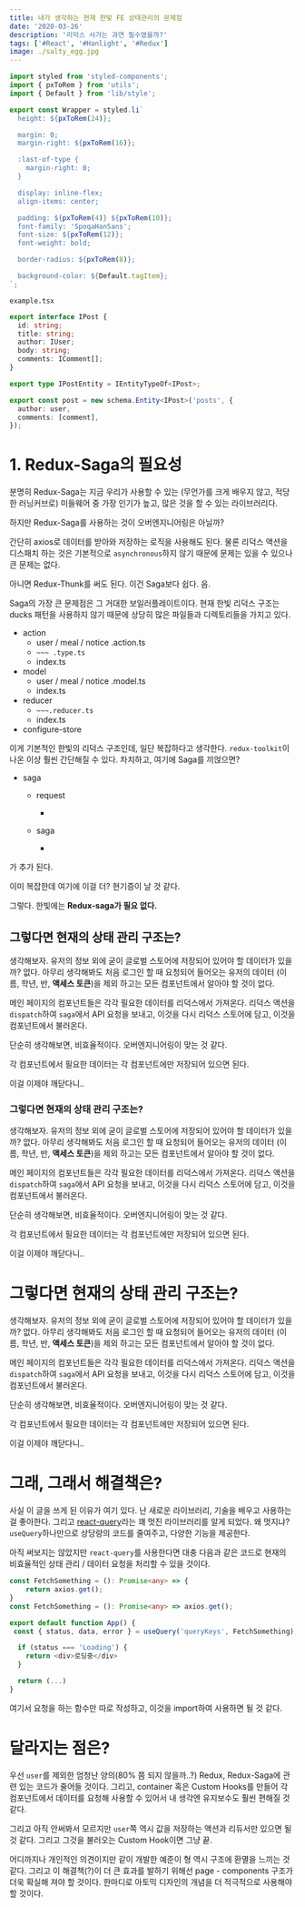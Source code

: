 ```yaml
---
title: 내가 생각하는 현재 한빛 FE 상태관리의 문제점
date: '2020-03-26'
description: '리덕스 사가는 과연 필수였을까?'
tags: ['#React', '#Hanlight', '#Redux']
image: ./salty_egg.jpg
---
```


```ts
import styled from 'styled-components';
import { pxToRem } from 'utils';
import { Default } from 'lib/style';

export const Wrapper = styled.li`
  height: ${pxToRem(24)};

  margin: 0;
  margin-right: ${pxToRem(16)};

  :last-of-type {
    margin-right: 0;
  }

  display: inline-flex;
  align-items: center;

  padding: ${pxToRem(4)} ${pxToRem(10)};
  font-family: 'SpoqaHanSans';
  font-size: ${pxToRem(12)};
  font-weight: bold;

  border-radius: ${pxToRem(8)};

  background-color: ${Default.tagItem};
`;
```

`example.tsx`

```ts
export interface IPost {
  id: string;
  title: string;
  author: IUser;
  body: string;
  comments: IComment[];
}

export type IPostEntity = IEntityTypeOf<IPost>;

export const post = new schema.Entity<IPost>('posts', {
  author: user,
  comments: [comment],
});
```

# 1. Redux-Saga의 필요성

분명히 Redux-Saga는 지금 우리가 사용할 수 있는 (무언가를 크게 배우지 않고, 적당한 러닝커브로) 미들웨어 중 가장 인기가 높고, 많은 것을 할 수 있는 라이브러리다.

하지만 Redux-Saga를 사용하는 것이 오버엔지니어링은 아닐까?

간단히 axios로 데이터를 받아와 저장하는 로직을 사용해도 된다. 물론 리덕스 액션을 디스패치 하는 것은 기본적으로 `asynchronous`하지 않기 때문에 문제는 있을 수 있으나 큰 문제는 없다.

아니면 Redux-Thunk를 써도 된다. 이건 Saga보다 쉽다. 음.

Saga의 가장 큰 문제점은 그 거대한 보일러플레이트이다. 현재 한빛 리덕스 구조는 ducks 패턴을 사용하지 않기 때문에 상당히 많은 파일들과 디렉토리들을 가지고 있다.

- action
  - user / meal / notice .action.ts
  - `~~~ .type.ts`
  - index.ts
- model
  - user / meal / notice .model.ts
  - index.ts
- reducer
  - `~~~.reducer.ts`
  - index.ts
- configure-store

이게 기본적인 한빛의 리덕스 구조인데, 일단 복잡하다고 생각한다. `redux-toolkit`이 나온 이상 훨씬 간단해질 수 있다. 차치하고, 여기에 Saga를 끼얹으면?

- saga

  - request

    - ```.request.ts

      ```

  - saga

    - ```.saga.ts

      ```

가 추가 된다.

이미 복잡한데 여기에 이걸 더? 현기증이 날 것 같다.

그렇다. 한빛에는 **Redux-saga가 필요 없다.**

## 그렇다면 현재의 상태 관리 구조는?

생각해보자. 유저의 정보 외에 굳이 글로벌 스토어에 저장되어 있어야 할 데이터가 있을까? 없다. 아무리 생각해봐도 처음 로그인 할 때 요청되어 들어오는 유저의 데이터 (이름, 학년, 반, **액세스 토큰**)을 제외 하고는 모든 컴포넌트에서 알아야 할 것이 없다.

메인 페이지의 컴포넌트들은 각각 필요한 데이터를 리덕스에서 가져온다. 리덕스 액션을 `dispatch`하여 `saga`에서 API 요청을 보내고, 이것을 다시 리덕스 스토어에 담고, 이것을 컴포넌트에서 불러온다.

단순히 생각해보면, 비효율적이다. 오버엔지니어링이 맞는 것 같다.

각 컴포넌트에서 필요한 데이터는 각 컴포넌트에만 저장되어 있으면 된다.

이걸 이제야 깨닫다니..

### 그렇다면 현재의 상태 관리 구조는?

생각해보자. 유저의 정보 외에 굳이 글로벌 스토어에 저장되어 있어야 할 데이터가 있을까? 없다. 아무리 생각해봐도 처음 로그인 할 때 요청되어 들어오는 유저의 데이터 (이름, 학년, 반, **액세스 토큰**)을 제외 하고는 모든 컴포넌트에서 알아야 할 것이 없다.

메인 페이지의 컴포넌트들은 각각 필요한 데이터를 리덕스에서 가져온다. 리덕스 액션을 `dispatch`하여 `saga`에서 API 요청을 보내고, 이것을 다시 리덕스 스토어에 담고, 이것을 컴포넌트에서 불러온다.

단순히 생각해보면, 비효율적이다. 오버엔지니어링이 맞는 것 같다.

각 컴포넌트에서 필요한 데이터는 각 컴포넌트에만 저장되어 있으면 된다.

이걸 이제야 깨닫다니..

# 그렇다면 현재의 상태 관리 구조는?

생각해보자. 유저의 정보 외에 굳이 글로벌 스토어에 저장되어 있어야 할 데이터가 있을까? 없다. 아무리 생각해봐도 처음 로그인 할 때 요청되어 들어오는 유저의 데이터 (이름, 학년, 반, **액세스 토큰**)을 제외 하고는 모든 컴포넌트에서 알아야 할 것이 없다.

메인 페이지의 컴포넌트들은 각각 필요한 데이터를 리덕스에서 가져온다. 리덕스 액션을 `dispatch`하여 `saga`에서 API 요청을 보내고, 이것을 다시 리덕스 스토어에 담고, 이것을 컴포넌트에서 불러온다.

단순히 생각해보면, 비효율적이다. 오버엔지니어링이 맞는 것 같다.

각 컴포넌트에서 필요한 데이터는 각 컴포넌트에만 저장되어 있으면 된다.

이걸 이제야 깨닫다니..

# 그래, 그래서 해결책은?

사실 이 글을 쓰게 된 이유가 여기 있다. 난 새로운 라이브러리, 기술을 배우고 사용하는 걸 좋아한다. 그리고 [react-query](https://github.com/tannerlinsley/react-query/)라는 꽤 멋진 라이브러리를 알게 되었다. 왜 멋지냐? `useQuery`하나만으로 상당량의 코드를 줄여주고, 다양한 기능을 제공한다.

아직 써보지는 않았지만 `react-query`를 사용한다면 대충 다음과 같은 코드로 현재의 비효율적인 상태 관리 / 데이터 요청을 처리할 수 있을 것이다.

```ts
const FetchSomething = (): Promise<any> => {
	return axios.get();
}
const FetchSomething = (): Promise<any> => axios.get();

export default function App() {
 const { status, data, error } = useQuery('queryKeys', FetchSomething);

  if (status === 'Loading') {
    return <div>로딩중</div>
  }

  return (...)
}
```

여기서 요청을 하는 함수만 따로 작성하고, 이것을 import하여 사용하면 될 것 같다.

# 달라지는 점은?

우선 `user`를 제외한 엄청난 양의(80% 쯤 되지 않을까..?) Redux, Redux-Saga에 관련 있는 코드가 줄어들 것이다. 그리고, container 혹은 Custom Hooks를 만들어 각 컴포넌트에서 데이터를 요청해 사용할 수 있어서 내 생각엔 유지보수도 훨씬 편해질 것 같다.

그리고 아직 안써봐서 모르지만 `user`쪽 역시 값을 저장하는 액션과 리듀서만 있으면 될 것 같다. 그리고 그것을 불러오는 Custom Hook이면 그냥 끝.

어디까지나 개인적인 의견이지만 같이 개발한 예준이 형 역시 구조에 환멸을 느끼는 것 같다. 그리고 이 해결책(?)이 더 큰 효과를 발하기 위해선 page - components 구조가 더욱 확실해 져야 할 것이다. 한마디로 아토믹 디자인의 개념을 더 적극적으로 사용해야 할 것이다.
